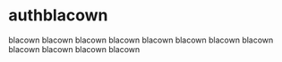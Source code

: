 # authblacown
blacown
blacown
blacown
blacown
blacown
blacown
blacown
blacown
blacown
blacown
blacown
blacown
